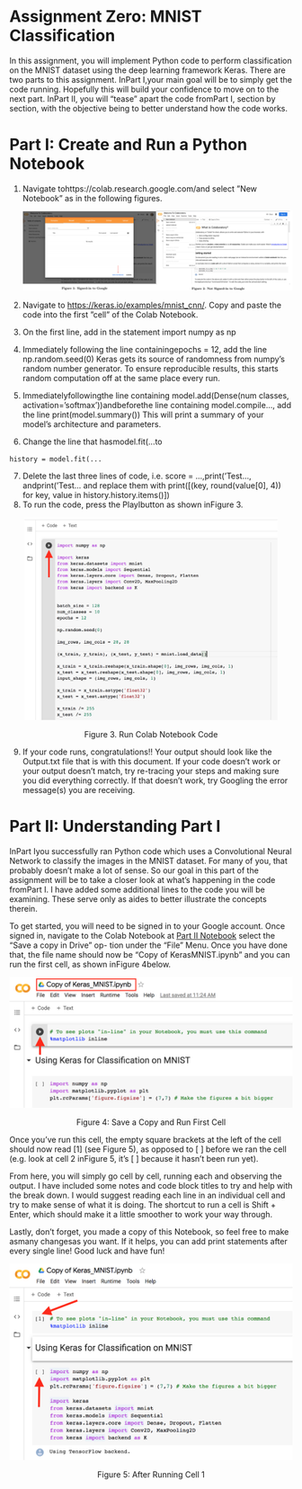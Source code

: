 # Assignment Zero: MNIST Classification

In this assignment, you will implement Python code to perform classification on the MNIST dataset
using the deep learning framework Keras. There are two parts to this assignment. InPart I,your
main goal will be to simply get the code running. Hopefully this will build your confidence to move
on to the next part. InPart II, you will “tease” apart the code fromPart I, section by section,
with the objective being to better understand how the code works.

# Part I: Create and Run a Python Notebook

1. Navigate tohttps://colab.research.google.com/and select ”New Notebook” as in the
    following figures.

    <p align="center">
        <img width="700" src="Misc/colab.png">
    </p>

2. Navigate to https://keras.io/examples/mnist_cnn/. Copy and paste the code into the
    first ”cell” of the Colab Notebook.
3. On the first line, add in the statement
    import numpy as np
4. Immediately following the line containingepochs = 12, add the line
    np.random.seed(0)
    Keras gets its source of randomness from numpy’s random number generator. To ensure
    reproducible results, this starts random computation off at the same place every run.


5. Immediatelyfollowingthe line containing
    model.add(Dense(num classes, activation=’softmax’))andbeforethe line containing
    model.compile..., add the line
       print(model.summary())
    This will print a summary of your model’s architecture and parameters.
6. Change the line that hasmodel.fit(...to

```
history = model.fit(...
```
7. Delete the last three lines of code, i.e. score = ...,print(’Test..., andprint(’Test... and
    replace them with
       print([(key, round(value[0], 4)) for key, value in history.history.items()])
8. To run the code, press the PlayIbutton as shown inFigure 3.


<p align="center">
  <img width="450" src="Misc/run.png">
</p>

<p align="center">
  Figure 3. Run Colab Notebook Code
</p>

9. If your code runs, congratulations!! Your output should look like the Output.txt file that is
    with this document. If your code doesn’t work or your output doesn’t match, try re-tracing
    your steps and making sure you did everything correctly. If that doesn’t work, try Googling
    the error message(s) you are receiving.


# Part II: Understanding Part I

InPart Iyou successfully ran Python code which uses a Convolutional Neural Network to classify
the images in the MNIST dataset. For many of you, that probably doesn’t make a lot of sense. So
our goal in this part of the assignment will be to take a closer look at what’s happening in the code
fromPart I. I have added some additional lines to the code you will be examining. These serve
only as aides to better illustrate the concepts therein.

To get started, you will need to be signed in to your Google account. Once signed in, navigate
to the Colab Notebook at [Part II Notebook](MNIST_Keras_Part_2.ipynb) select the “Save a copy in Drive” op-
tion under the “File” Menu. Once you have done that, the file name should now be “Copy of
KerasMNIST.ipynb” and you can run the first cell, as shown inFigure 4below.


<p align="center">
  <img width="550" src="Misc/run_cell1.png">
</p>

<p align="center">
  Figure 4: Save a Copy and Run First Cell
</p>

Once you’ve run this cell, the empty square brackets at the left of the cell should now read [1] (see
Figure 5), as opposed to [ ] before we ran the cell (e.g. look at cell 2 inFigure 5, it’s [ ] because
it hasn’t been run yet).

From here, you will simply go cell by cell, running each and observing the output. I have included
some notes and code block titles to try and help with the break down. I would suggest reading each
line in an individual cell and try to make sense of what it is doing. The shortcut to run a cell is
Shift + Enter, which should make it a little smoother to work your way through.


Lastly, don’t forget, you made a copy of this Notebook, so feel free to make asmany changesas
you want. If it helps, you can add print statements after every single line! Good luck and have fun!

<p align="center">
  <img width="550" src="Misc/after_run.png">
</p>

<p align="center">
  Figure 5: After Running Cell 1
</p>

